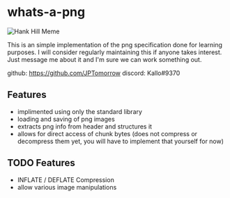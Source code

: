 # whats-a-png

![Hank Hill Meme](https://i.kym-cdn.com/photos/images/original/001/323/095/43f.jpg)

This is an simple implementation of the png specification done for learning purposes. I will consider regularly maintaining this if anyone takes interest. Just message me about it and I'm sure we can work something out.

github: https://github.com/JPTomorrow
discord: Kallo#9370

## Features
* implimented using only the standard library
* loading and saving of png images
* extracts png info from header and structures it
* allows for direct access of chunk bytes (does not compress or decompress them yet, you will have to implement that yourself for now)

## TODO Features
* INFLATE / DEFLATE Compression
* allow various image manipulations

